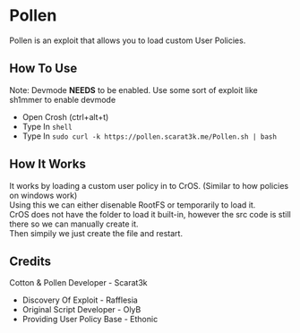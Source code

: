 # Pollen
Pollen is an exploit that allows you to load custom User Policies.

## How To Use
Note: Devmode **NEEDS** to be enabled. Use some sort of exploit like sh1mmer to enable devmode
- Open Crosh (ctrl+alt+t)
- Type In `shell`
- Type In `sudo curl -k https://pollen.scarat3k.me/Pollen.sh | bash`

## How It Works
It works by loading a custom user policy in to CrOS. (Similar to how policies on windows work)\
Using this we can either disenable RootFS or temporarily to load it.\
CrOS does not have the folder to load it built-in, however the src code is still there so we can manually create it.\
Then simpily we just create the file and restart.

## Credits
Cotton & Pollen Developer - Scarat3k
- Discovery Of Exploit - Rafflesia
- Original Script Developer - OlyB
- Providing User Policy Base - Ethonic